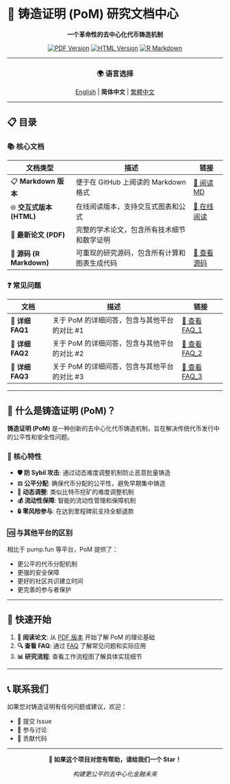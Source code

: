 # 🚀 铸造证明 (PoM) 研究文档中心

<div align="center">

**一个革命性的去中心化代币铸造机制**

[![PDF Version](https://img.shields.io/badge/PDF-最新论文-red?style=for-the-badge&logo=adobe)](./proof_of_mint_v1.1.pdf)
[![HTML Version](https://img.shields.io/badge/HTML-交互式查看-blue?style=for-the-badge&logo=html5)](./proof_of_mint_v1.1.html)
[![R Markdown](https://img.shields.io/badge/RMarkdown-源代码-green?style=for-the-badge&logo=r)](./proof_of_mint_v1.1.Rmd)

---

### 🌍 语言选择

[English](./README.md) | **简体中文** | [繁體中文](./README_zh-HK.md)

</div>

---

## 📋 目录

### 📚 核心文档

| 文档类型 | 描述 | 链接 |
|---------|------|------|
| 📋 **Markdown 版本** | 便于在 GitHub 上阅读的 Markdown 格式 | [📖 阅读 MD](./proof_of_mint_v1.1_zh.md) |
| 🌐 **交互式版本 (HTML)** | 在线阅读版本，支持交互式图表和公式 | [🔗 在线阅读](./proof_of_mint_v1.1_zh.html) |
| 📄 **最新论文 (PDF)** | 完整的学术论文，包含所有技术细节和数学证明 ||
| 📝 **源码 (R Markdown)** | 可重现的研究源码，包含所有计算和图表生成代码 | [📂 查看源码](./proof_of_mint_v1.1_zh.Rmd) |


### ❓ 常见问题

| 文档 | 描述 | 链接 |
|------|------|------|
| 🤔 **详细 FAQ1** | 关于 PoM 的详细问答，包含与其他平台的对比 #1 | [📖 查看 FAQ_1](./FAQ_1_zh.md) |
| 🤔 **详细 FAQ2** | 关于 PoM 的详细问答，包含与其他平台的对比 #2 | [📖 查看 FAQ_2](./FAQ_2_zh.md) |
| 🤔 **详细 FAQ3** | 关于 PoM 的详细问答，包含与其他平台的对比 #3 | [📖 查看 FAQ_3](./FAQ_3_zh.md) |

---

## 🎯 什么是铸造证明 (PoM)？

**铸造证明 (PoM)** 是一种创新的去中心化代币铸造机制，旨在解决传统代币发行中的公平性和安全性问题。

### 🌟 核心特性

- **🛡️ 防 Sybil 攻击**: 通过动态难度调整机制防止恶意批量铸造
- **⚖️ 公平分配**: 确保代币分配的公平性，避免早期集中铸造
- **🔄 动态调整**: 类似比特币挖矿的难度调整机制
- **💰 流动性保障**: 智能的流动性管理和保障机制
- **🔒 零风险参与**: 在达到里程碑前支持全额退款

### 🆚 与其他平台的区别

相比于 pump.fun 等平台，PoM 提供了：
- 更公平的代币分配机制
- 更强的安全保障
- 更好的社区共识建立时间
- 更完善的参与者保护

---

## 🚀 快速开始

1. **📖 阅读论文**: 从 [PDF 版本](./proof_of_mint_v1.1.pdf) 开始了解 PoM 的理论基础
2. **🔍 查看 FAQ**: 通过 [FAQ](./FAQ_1_zh.md) 了解常见问题和实际应用
3. **📊 研究流程**: 查看工作流程图了解具体实现细节

---

## 📞 联系我们

如果您对铸造证明有任何问题或建议，欢迎：

- 📧 提交 Issue
- 💬 参与讨论
- 🔄 贡献代码

---

<div align="center">

**🌟 如果这个项目对您有帮助，请给我们一个 Star！**

*构建更公平的去中心化金融未来*

</div>